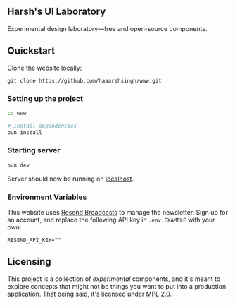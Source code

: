 ## Harsh's UI Laboratory

Experimental design laboratory—free and open-source components.

## Quickstart

Clone the website locally:

```
git clone https://github.com/haaarshsingh/www.git
```

### Setting up the project

```bash
cd www

# Install dependencies
bun install
```

### Starting server

```bash
bun dev
```

Server should now be running on [localhost](https://localhost:3000).

### Environment Variables

This website uses [Resend Broadcasts]([upstash.com](https://resend.com/blog/send-marketing-emails-with-resend-broadcasts)) to manage the newsletter. Sign up for an account, and replace the following API key in `.env.EXAMPLE` with your own:

```
RESEND_API_KEY=""
```

## Licensing

This project is a collection of *experimental* components, and it's meant to explore concepts that might not be things you want to put into a production application. That being said, it's licensed under [MPL 2.0](https://www.mozilla.org/en-US/MPL/2.0/).
